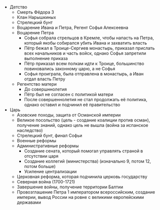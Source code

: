 - Детство
  - Смерть Фёдора 3
  - Клан Нарышкиных
  - Стрелецкий бунт
  - Воцарение Ивана и Петра, Регент Софья Алексеевна
  - Воцарение Петра
    - Софья собрала стрельцов в Кремле, чтобы напасть на Петра, который якобы собирался убить Ивана и захватить власть
    - Пётр бежал в Троице-Сергиев монастырь, приказал прислать всех начальников и часть войск, однако Софья запретили выполнение приказа
    - Пётр приказал всем полкам идти к Троице, большинство повиновались законному царю, а не Софья
    - Софья проиграла, была отправлена в монастырь, а Иван отдал власть Петру
  - Регентство матери
    - До совершннолетия
    - Пётр был не согласен с политикой матери
    - После совершеннолетия не стал продолжать её политика, однако оставил и подчинил её правительство
- Царь
  - Азовские походы, защита от Османской империи
  - Великое посольство (цель - создание коалиции против осман), получение знаний, однако цель не вышла (война за испанское наследство)
  - Стрелецкий бунт, финал Софьи
  - Военные реформы
  - Административные реформы
    - Создание сената, который помогал управлять страной в отсутствии царя
    - Создание коллегий (министерства) (изначально 9, потом 12, потом больше)
    - Усиление централизации
  - Церковная реформа, которая подчинила церковь государству
  - Северная война (1700-1721)
  - Завершение войны, получение территории Балтии
  - Провозглашение Петра 1 императором всероссийским, создание империи, вывод России на ровне с великими европейскими державами
